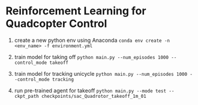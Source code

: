 # Reinforcement Learning for Quadcopter Control


1. create a new python env using Anaconda
   `conda env create -n <env_name> -f environment.yml`

2. train model for taking off
   `python main.py --num_episodes 1000 --control_mode takeoff`
3. train model for tracking unicycle
   `python main.py --num_episodes 1000 --control_mode tracking`

4. run pre-trained agent for takeoff
   `python main.py --mode test --ckpt_path checkpoints/sac_Quadrotor_takeoff_1m_01`
